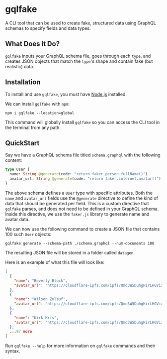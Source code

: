 # gqlfake

A CLI tool that can be used to create fake, structured data using GraphQL schemas to specify fields and data types.

## What Does it Do?

`gqlfake` inputs your GraphQL schema file, goes through
each `type`, and creates JSON objects that match
the `type`'s shape and contain fake (but realistic) data.

## Installation

To install and use `gqlfake`, you must have [Node.js](https://nodejs.org/en) installed.

We can install `gqlfake` with `npm`:
```text
npm i gqlfake --location=global
```

This command will globally install `gqlfake` so you can access the CLI tool in the terminal
from any path.

## QuickStart

Say we have a GraphQL schema file titled `schema.graphql` with the following content:
```graphql
type User {
  name: String @generate(code: "return faker.person.fullName()")
  avatar_url: String @generate(code: "return faker.internet.avatar()")
}
```

The above schema defines a `User` type with specific attributes.
Both the `name` and `avatar_url` fields use the `@generate` directive to define the kind of data that
should be generated per field. This is a custom directive that `gqlfake` parses, and does not
need to be defined in your GraphQL schema.
Inside this directive, we use the `faker.js` library to generate name and avatar data.

We can now use the following command to create a JSON file
that contains 100 such `User` objects:

```text
gqlfake generate --schema-path ./schema.graphql --num-documents 100
```

The resulting JSON file will be stored in a folder called `datagen`.

Here is an example of what this file will look like:
```json
[
  {
    "name": "Beverly Block",
    "avatar_url": "https://cloudflare-ipfs.com/ipfs/Qmd3W5DuhgHirLHGVixi6V76LhCkZUz6pnFt5AJBiyvHye/avatar/624.jpg"
  },
  {
    "name": "Wilson Zulauf",
    "avatar_url": "https://cloudflare-ipfs.com/ipfs/Qmd3W5DuhgHirLHGVixi6V76LhCkZUz6pnFt5AJBiyvHye/avatar/684.jpg"
  },
  {
    "name": "Kirk Kris",
    "avatar_url": "https://cloudflare-ipfs.com/ipfs/Qmd3W5DuhgHirLHGVixi6V76LhCkZUz6pnFt5AJBiyvHye/avatar/866.jpg"
  },
  ...97 more
]
```

Run `gqlfake --help` for more information on `gqlfake`
commands and their syntax.
